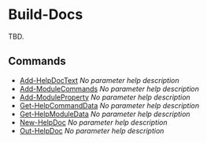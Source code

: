 # Build-Docs

TBD.

## Commands

- [Add-HelpDocText](Add-HelpDocText.md) _No parameter help description_
- [Add-ModuleCommands](Add-ModuleCommands.md) _No parameter help description_
- [Add-ModuleProperty](Add-ModuleProperty.md) _No parameter help description_
- [Get-HelpCommandData](Get-HelpCommandData.md) _No parameter help description_
- [Get-HelpModuleData](Get-HelpModuleData.md) _No parameter help description_
- [New-HelpDoc](New-HelpDoc.md) _No parameter help description_
- [Out-HelpDoc](Out-HelpDoc.md) _No parameter help description_

